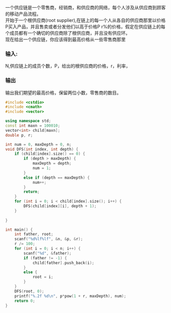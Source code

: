 
一个供应链是一个零售商，经销商，和供应商的网络，每个人涉及从供应商到顾客的移动产品流程。<br>
开始于一个根供应商(root supplier),在链上的每一个人从各自的供应商那里以价格P买入产品，并且售卖或者分发他们以高于价格P r%的价格，假定在供应链上的每个成员都有一个确切的供应商除了根供应商，并且没有供应环。<br>
现在给出一个供应链，你应该得到最高价格从一些零售商那里<br>

### 输入:
N,供应链上的成员个数，P，给出的根供应商的价格，r，利率，

### 输出
输出我们期望的最高价格，保留两位小数，零售商的数目。

```cpp
#include <cstdio>
#include <cmath>
#include <vector>

using namespace std;
const int maxn = 100010;
vector<int> child[maxn];
double p, r;

int num = 0, maxDepth = 0, n;
void DFS(int index, int depth) {
	if (child[index].size() == 0) {
		if (depth > maxDepth) {
			maxDepth = depth;
			num = 1;
		}
		else if (depth == maxDepth) {
			num++;
		}
		return;
	}
	for (int i = 0; i < child[index].size(); i++) {
		DFS(child[index][i], depth + 1);
	}
	
}

int main() {
	int father, root;
	scanf("%d%lf%lf", &n, &p, &r);
	r /= 100;
	for (int i = 0; i < n; i++) {
		scanf("%d", &father);
		if (father != -1) {
			child[father].push_back(i);
		}
		else {
			root = i;
		}
	}
	DFS(root, 0);
	printf("%.2f %d\n", p*pow(1 + r, maxDepth), num);
	return 0;
}
```



